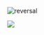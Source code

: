 ![reversal](https://capsule-render.vercel.app/api?type=waving&text=santarosalia&fontAlign=50&fontSize=50&animation=twinkling&color=gradient&height=200)

<a href="https://www.instagram.com/d._.h1011/" target="blank"><img src="https://img.shields.io/badge/Instagram-E4405F?style=flat&logo=Instagram&logoColor=white"/></a>